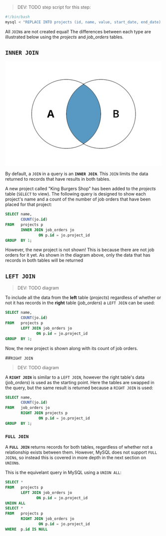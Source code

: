 > DEV: TODO step script for this step:

```sh
#!/bin/bash
mysql < "REPLACE INTO projects (id, name, value, start_date, end_date) VALUES (6, 'King Burgers Shop', 80000, '2018-03-15', '2018-12-01');"
```

All `JOIN`s are not created equal! The differences between each type are illustrated below using the _projects_ and *job_orders* tables.

## `INNER JOIN`

![](../assets/SQL.innerJoin.jpg)

By default, a `JOIN` in a query is an **`INNER JOIN`**. This `JOIN` limits the data returned to records that have results in both tables.

A new project called "King Burgers Shop" has been added to the _projects_ table (`SELECT` to view). The following query is designed to show each project's name and a count of the number of job orders that have been placed for that project:

```sql
SELECT name,
       COUNT(jo.id)
FROM   projects p
       INNER JOIN job_orders jo
               ON p.id = jo.project_id
GROUP  BY 1; 
```

However, the new project is not shown! This is because there are not job orders for it yet. As shown in the diagram above, only the data that has records in both tables will be returned

## `LEFT JOIN`

> DEV: TODO diagram

To include all the data from the **left** table (_projects_) regardless of whether or not it has records in the **right** table (*job_orders*) a `LEFT JOIN` can be used:

```sql
SELECT name,
       COUNT(jo.id)
FROM   projects p
       LEFT JOIN job_orders jo
              ON p.id = jo.project_id
GROUP  BY 1; 
```

Now, the new project is shown along with its count of job orders.

##`RIGHT JOIN`

>  DEV: TODO diagram

A **`RIGHT JOIN`** is similar to a `LEFT JOIN`, however the right table's data (*job_orders*) is used as the starting point. Here the tables are swapped in the query, but the same result is returned because a `RIGHT JOIN` is used:

```sql
SELECT name,
       COUNT(jo.id)
FROM   job_orders jo
       RIGHT JOIN projects p
               ON p.id = jo.project_id
GROUP  BY 1; 
```

### `FULL JOIN`
A **`FULL JOIN`** returns records for both tables, regardless of whether not a relationship exists between them. However, MySQL does not support `FULL JOIN`s, so instead this is covered in more depth in the next section on `UNION`s.

This is the equivelant query in MySQL using a `UNION ALL`:

```sql
SELECT *
FROM   projects p
       LEFT JOIN job_orders jo
              ON p.id = jo.project_id
UNION ALL
SELECT *
FROM   projects p
       RIGHT JOIN job_orders jo
               ON p.id = jo.project_id
WHERE  p.id IS NULL 
```
